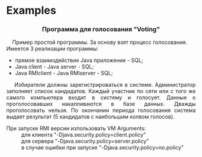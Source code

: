 # Examples
<h3 align="center"> Программа для голосования "Voting"</h3>
<p align="justify">
&nbsp;&nbsp;&nbsp;&nbsp;Пример простой программы. За основу взят процесс голосования. <br>Имеется 3 реализации программы: <ul>
<li> прямое взаимодействие Java приложение - SQL;
<li> Java client - Java server - SQL;
<li> Java RMIclient - Java RMIserver - SQL;
</ul>
</p>
<p align="justify">
&nbsp;&nbsp;&nbsp;&nbsp;Избиратели должны зарегистрироваться в системе. 
Администратор заполняет список кандидатов. Каждый участник по сети или с того же самого компьютера входит в систему и голосует. 
Данные о проголосовавших накапливаются в базе данных. Дважды проголосовать нельзя. 
По окончании периода голосования система выдает результат (5 кандидатов с наибольшим колвом голосов).
</p>
<dl>
<dt>При запуске RMI версии изпользовать VM Arguments:
  <dd> для клиента "-Djava.security.policy=client.policy"
  <dd> для сервера "-Djava.security.policy=server.policy"
  <dd> в случае ошибки при запуске "-Djava.security.policy=no.policy"
</dl>


